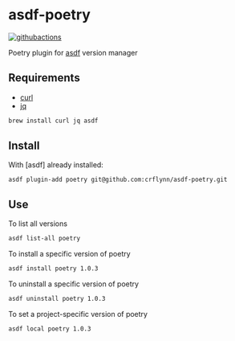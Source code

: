 # asdf-poetry

[![githubactions](https://github.com/crflynn/asdf-poetry/workflows/asdf/badge.svg)](https://github.com/crflynn/asdf-poetry/actions)

Poetry plugin for [asdf](https://github.com/asdf-vm/asdf) version manager

## Requirements

* [curl](https://curl.haxx.se/)
* [jq](https://stedolan.github.io/jq/)

```bash
brew install curl jq asdf
```

## Install

With [asdf] already installed:

```
asdf plugin-add poetry git@github.com:crflynn/asdf-poetry.git
```

## Use

To list all versions

```bash
asdf list-all poetry
```

To install a specific version of poetry

```bash
asdf install poetry 1.0.3
```

To uninstall a specific version of poetry

```bash
asdf uninstall poetry 1.0.3
```

To set a project-specific version of poetry

```bash
asdf local poetry 1.0.3
```
